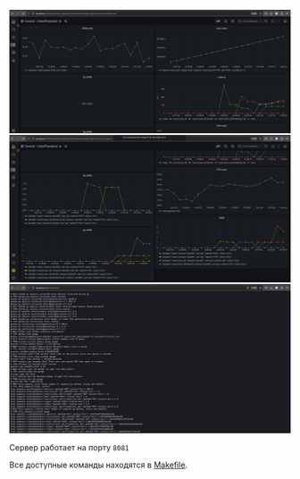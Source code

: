 ![1](screenshots/metrics/dashboard1.png)
![2](screenshots/metrics/dashboard2.png)
![metrics](screenshots/metrics/metrics.png)

Сервер работает на порту <code>8081</code>

Все доступные команды находятся в [Makefile](Makefile).
